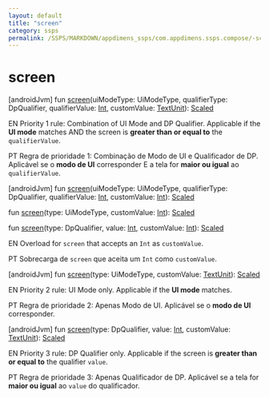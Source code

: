 ```yaml
---
layout: default
title: "screen"
category: ssps
permalink: /SSPS/MARKDOWN/appdimens_ssps/com.appdimens.ssps.compose/-scaled/screen.html
---
```


# screen

[androidJvm]
fun [screen](screen.md)(uiModeType: UiModeType, qualifierType: DpQualifier, qualifierValue: [Int](https://kotlinlang.org/api/core/kotlin-stdlib/kotlin/-int/index.html), customValue: [TextUnit](https://developer.android.com/reference/kotlin/androidx/compose/ui/unit/TextUnit.html)): [Scaled](index.md)

EN Priority 1 rule: Combination of UI Mode and DP Qualifier. Applicable if the **UI mode** matches AND the screen is **greater than or equal to** the `qualifierValue`.

PT Regra de prioridade 1: Combinação de Modo de UI e Qualificador de DP. Aplicável se o **modo de UI** corresponder E a tela for **maior ou igual** ao `qualifierValue`.

[androidJvm]
fun [screen](screen.md)(uiModeType: UiModeType, qualifierType: DpQualifier, qualifierValue: [Int](https://kotlinlang.org/api/core/kotlin-stdlib/kotlin/-int/index.html), customValue: [Int](https://kotlinlang.org/api/core/kotlin-stdlib/kotlin/-int/index.html)): [Scaled](index.md)

fun [screen](screen.md)(type: UiModeType, customValue: [Int](https://kotlinlang.org/api/core/kotlin-stdlib/kotlin/-int/index.html)): [Scaled](index.md)

fun [screen](screen.md)(type: DpQualifier, value: [Int](https://kotlinlang.org/api/core/kotlin-stdlib/kotlin/-int/index.html), customValue: [Int](https://kotlinlang.org/api/core/kotlin-stdlib/kotlin/-int/index.html)): [Scaled](index.md)

EN Overload for `screen` that accepts an `Int` as `customValue`.

PT Sobrecarga de `screen` que aceita um `Int` como `customValue`.

[androidJvm]
fun [screen](screen.md)(type: UiModeType, customValue: [TextUnit](https://developer.android.com/reference/kotlin/androidx/compose/ui/unit/TextUnit.html)): [Scaled](index.md)

EN Priority 2 rule: UI Mode only. Applicable if the **UI mode** matches.

PT Regra de prioridade 2: Apenas Modo de UI. Aplicável se o **modo de UI** corresponder.

[androidJvm]
fun [screen](screen.md)(type: DpQualifier, value: [Int](https://kotlinlang.org/api/core/kotlin-stdlib/kotlin/-int/index.html), customValue: [TextUnit](https://developer.android.com/reference/kotlin/androidx/compose/ui/unit/TextUnit.html)): [Scaled](index.md)

EN Priority 3 rule: DP Qualifier only. Applicable if the screen is **greater than or equal to** the qualifier `value`.

PT Regra de prioridade 3: Apenas Qualificador de DP. Aplicável se a tela for **maior ou igual** ao `value` do qualificador.